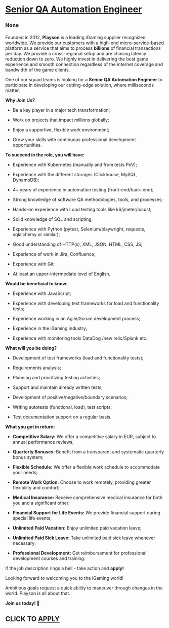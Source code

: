 # [Senior QA Automation Engineer ](https://www.remotewlb.com/apply/senior-qa-automation-engineer-140156)  
### None  
####  

Founded in 2012, **Playson** is a leading iGaming supplier recognized worldwide. We provide our customers with a high-end micro-service-based platform as a service that aims to process **billions** of financial transactions per day. We provide a cross-regional setup and are chasing latency reduction down to zero. We highly invest in delivering the best game experience and smooth connection regardless of the internet coverage and bandwidth of the game clients.

  
One of our squad teams is looking for a **Senior QA Automation Engineer** to participate in developing our cutting-edge solution, where milliseconds matter.  
  
 **Why Join Us?**

  * Be a key player in a major tech transformation;

  * Work on projects that impact millions globally;

  * Enjoy a supportive, flexible work environment;

  * Grow your skills with continuous professional development opportunities.

 **To succeed in the role, you will have:**

  * Experience with Kubernetes (manually and from tests PoV);

  * Experience with the different storages (Clickhouse, MySQL, DynamoDB);

  * 4+ years of experience in automation testing (front-end/back-end);

  * Strong knowledge of software QA methodologies, tools, and processes;

  * Hands-on experience with Load testing tools like k6/jmeter/locust;

  * Solid knowledge of SQL and scripting;

  * Experience with Python (pytest, Selenium/playwright, requests, sqlalchemy or similar);

  * Good understanding of HTTP(s), XML, JSON, HTML, CSS, JS;

  * Experience of work in Jira, Confluence;

  * Experience with Git;

  * At least an upper-intermediate level of English.

 **Would be beneficial to know:**

  * Experience with JavaScript;

  * Experience with developing test frameworks for load and functionality tests;

  * Experience working in an Agile/Scrum development process;

  * Experience in the iGaming industry;

  * Experience with monitoring tools DataDog /new relic/Splunk etc.

 **What will you be doing?**

  * Development of test frameworks (load and functionality tests);

  * Requirements analysis;

  * Planning and prioritizing testing activities;

  * Support and maintain already written tests;

  * Development of positive/negative/boundary scenarios;

  * Writing autotests (functional, load), test scripts;

  * Test documentation support on a regular basis.

 **What you get in return:**

  *  **Competitive Salary:** We offer a competitive salary in EUR, subject to annual performance reviews;

  *  **Quarterly Bonuses:** Benefit from a transparent and systematic quarterly bonus system;

  *  **Flexible Schedule:** We offer a flexible work schedule to accommodate your needs;

  *  **Remote Work Option:** Choose to work remotely, providing greater flexibility and comfort;

  *  **Medical Insurance:** Receive comprehensive medical insurance for both you and a significant other;

  *  **Financial Support for Life Events:** We provide financial support during special life events;

  *  **Unlimited Paid Vacation:** Enjoy unlimited paid vacation leave;

  *  **Unlimited Paid Sick Leave:** Take unlimited paid sick leave whenever necessary;

  *  **Professional Development:** Get reimbursement for professional development courses and training.

If the job description rings a bell - take action and **apply!**

Looking forward to welcoming you to the iGaming world!

Ambitious goals request a quick ability to maneuver through changes in the world. Playson is all about that.

 **Join us today! 🙌**  

  
## CLICK TO [APPLY](https://www.remotewlb.com/apply/senior-qa-automation-engineer-140156)

